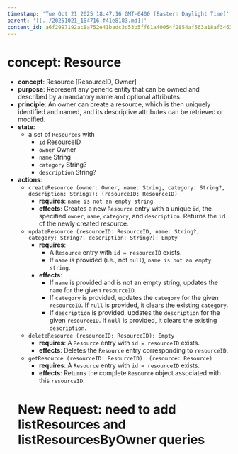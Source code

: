 ```yaml
---
timestamp: 'Tue Oct 21 2025 18:47:16 GMT-0400 (Eastern Daylight Time)'
parent: '[[../20251021_184716.f41e8183.md]]'
content_id: a6f2997192ac8a752e41badc3d53b5ff61a40054f2854af563a18af346358366
---
```


# concept: Resource

* **concept**: Resource \[ResourceID, Owner]
* **purpose**: Represent any generic entity that can be owned and described by a mandatory name and optional attributes.
* **principle**: An owner can create a resource, which is then uniquely identified and named, and its descriptive attributes can be retrieved or modified.
* **state**:
  * a set of `Resources` with
    * `id` ResourceID
    * `owner` Owner
    * `name` String
    * `category` String?
    * `description` String?
* **actions**:
  * `createResource (owner: Owner, name: String, category: String?, description: String?): (resourceID: ResourceID)`
    * **requires**: `name is not an empty string`.
    * **effects**: Creates a new `Resource` entry with a unique `id`, the specified `owner`, `name`, `category`, and `description`. Returns the `id` of the newly created resource.
  * `updateResource (resourceID: ResourceID, name: String?, category: String?, description: String?): Empty`
    * **requires**:
      * A `Resource` entry with `id = resourceID` exists.
      * If `name` is provided (i.e., not `null`), `name is not an empty string`.
    * **effects**:
      * If `name` is provided and is not an empty string, updates the `name` for the given `resourceID`.
      * If `category` is provided, updates the `category` for the given `resourceID`. If `null` is provided, it clears the existing `category`.
      * If `description` is provided, updates the `description` for the given `resourceID`. If `null` is provided, it clears the existing `description`.
  * `deleteResource (resourceID: ResourceID): Empty`
    * **requires**: A `Resource` entry with `id = resourceID` exists.
    * **effects**: Deletes the `Resource` entry corresponding to `resourceID`.
  * `getResource (resourceID: ResourceID): (resource: Resource)`
    * **requires**: A `Resource` entry with `id = resourceID` exists.
    * **effects**: Returns the complete `Resource` object associated with this `resourceID`.
  # New Request: need to add listResources and listResourcesByOwner queries
